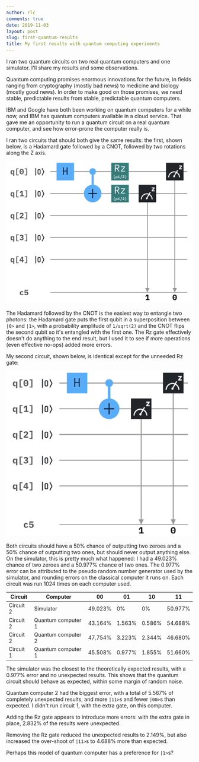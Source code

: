 ```yaml
---
author: rlc
comments: true
date: 2019-11-03
layout: post
slug: first-quantum-results
title: My first results with quantum computing experiments
---
```


I ran two quantum circuits on two real quantum computers and one simulator. I'll share my results and some observations.

<!--more-->

Quantum computing promises enormous innovations for the future, in fields ranging from cryptography (mostly bad news) to medicine and biology (mostly good news). In order to make good on those promises, we need stable, predictable results from stable, predictable quantum computers.

IBM and Google have both been working on quantum computers for a while now, and IBM has quantum computers available in a cloud service. That gave me an opportunity to run a quantum circuit on a real quantum computer, and see how error-prone the computer really is.

I ran two circuits that should both give the same results: the first, shown below, is a Hadamard gate followed by a CNOT, followed by two rotations along the Z axis.

![Figure 1: the first circuit](/assets/2019/11/circuit-1.png)

The Hadamard followed by the CNOT is the easiest way to entangle two photons: the Hadamard gate puts the first qubit in a superposition between `|0>` and `|1>`, with a probability amplitude of `1/sqrt(2)` and the CNOT flips the second qubit so it's entangled with the first one. The Rz gate effectively doesn't do anything to the end result, but I used it to see if more operations (even effective no-ops) added more errors.

My second circuit, shown below, is identical except for the unneeded Rz gate:

![Figure 2: the second circuit](/assets/2019/11/circuit-2.png)

Both circuits should have a 50% chance of outputting two zeroes and a 50% chance of outputting two ones, but should never output anything else. On the simulator, this is pretty much what happened: I had a 49.023% chance of two zeroes and a 50.977% chance of two ones. The 0.977% error can be attributed to the pseudo random number generator used by the simulator, and rounding errors on the classical computer it runs on. Each circuit was run 1024 times on each computer used.

| Circuit   | Computer           | 00      | 01     | 10     | 11      |
| --------- | ------------------ | ------- | ------ | ------ | ------- |
| Circuit 2 | Simulator          | 49.023% | 0%     | 0%     | 50.977% |
| Circuit 2 | Quantum computer 1 | 43.164% | 1.563% | 0.586% | 54.688% |
| Circuit 2 | Quantum computer 2 | 47.754% | 3.223% | 2.344% | 46.680% |
| Circuit 1 | Quantum computer 1 | 45.508% | 0.977% | 1.855% | 51.660% |

The simulator was the closest to the theoretically expected results, with a 0.977% error and no unexpected results. This shows that the quantum circuit should behave as expected, within some margin of random noise.

Quantum computer 2 had the biggest error, with a total of 5.567% of completely unexpected results, and more `|11>`s and fewer `|00>`s than expected. I didn't run circuit 1, with the extra gate, on this computer.

Adding the Rz gate appears to introduce more errors: with the extra gate in place, 2.832% of the results were unexpected.

Removing the Rz gate reduced the unexpected results to 2.149%, but also increased the over-shoot of `|11>`s to 4.688% more than expected.

Perhaps this model of quantum computer has a preference for `|1>`s?
